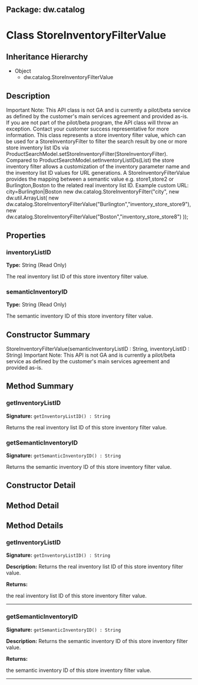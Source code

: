 ## Package: dw.catalog

# Class StoreInventoryFilterValue

## Inheritance Hierarchy

- Object
  - dw.catalog.StoreInventoryFilterValue

## Description

Important Note: This API class is not GA and is currently a pilot/beta service as defined by the customer's main services agreement and provided as-is. If you are not part of the pilot/beta program, the API class will throw an exception. Contact your customer success representative for more information. This class represents a store inventory filter value, which can be used for a StoreInventoryFilter to filter the search result by one or more store inventory list IDs via ProductSearchModel.setStoreInventoryFilter(StoreInventoryFilter). Compared to ProductSearchModel.setInventoryListIDs(List) the store inventory filter allows a customization of the inventory parameter name and the inventory list ID values for URL generations. A StoreInventoryFilterValue provides the mapping between a semantic value e.g. store1,store2 or Burlington,Boston to the related real inventory list ID. Example custom URL: city=Burlington|Boston new dw.catalog.StoreInventoryFilter("city", new dw.util.ArrayList( new dw.catalog.StoreInventoryFilterValue("Burlington","inventory_store_store9"), new dw.catalog.StoreInventoryFilterValue("Boston","inventory_store_store8") ));

## Properties

### inventoryListID

**Type:** String (Read Only)

The real inventory list ID of this store inventory filter value.

### semanticInventoryID

**Type:** String (Read Only)

The semantic inventory ID of this store inventory filter value.

## Constructor Summary

StoreInventoryFilterValue(semanticInventoryListID : String, inventoryListID : String) Important Note: This API is not GA and is currently a pilot/beta service as defined by the customer's main services agreement and provided as-is.

## Method Summary

### getInventoryListID

**Signature:** `getInventoryListID() : String`

Returns the real inventory list ID of this store inventory filter value.

### getSemanticInventoryID

**Signature:** `getSemanticInventoryID() : String`

Returns the semantic inventory ID of this store inventory filter value.

## Constructor Detail

## Method Detail

## Method Details

### getInventoryListID

**Signature:** `getInventoryListID() : String`

**Description:** Returns the real inventory list ID of this store inventory filter value.

**Returns:**

the real inventory list ID of this store inventory filter value.

---

### getSemanticInventoryID

**Signature:** `getSemanticInventoryID() : String`

**Description:** Returns the semantic inventory ID of this store inventory filter value.

**Returns:**

the semantic inventory ID of this store inventory filter value.

---